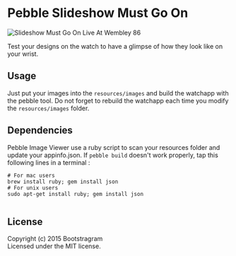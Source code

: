 # Pebble Slideshow Must Go On

![Slideshow Must Go On Live At Wembley 86](https://raw.githubusercontent.com/wiki/Bootstragram/pebble-slideshow-must-go-on/assets/logo.jpg)

Test your designs on the watch to have a glimpse of how they look like on your wrist.

## Usage

Just put your images into the `resources/images` and build the watchapp with the pebble tool.
Do not forget to rebuild the watchapp each time you modify the `resources/images` folder.

## Dependencies

Pebble Image Viewer use a ruby script to scan your resources folder and update your appinfo.json.
If `pebble build` doesn't work properly, tap this following lines in a terminal :

```
# For mac users
brew install ruby; gem install json
# For unix users
sudo apt-get install ruby; gem install json
     
```

## License
Copyright (c) 2015 Bootstragram  
Licensed under the MIT license.